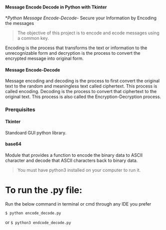 #### Message Encode Decode in Python with Tkinter
**Python Message Encode-Decode-*  Secure your Information by Encoding the messages

> The objective of this project is to encode and ecode messages using a common key.

Encoding is the process that transforms the text or information to the unrecognizable form and decryption is the process to convert the encrypted message into original form.

#### Message Encode-Decode

Message encoding and decoding is the process to first convert the original text to the random and meaningless text called ciphertext. This process is called encoding. Decoding is the process to convert that ciphertext to the original text. This process is also called the Encryption-Decryption process.

### Prerquisites

#### Tkinter
Standoard GUI python library.

#### base64 
Module that provides a function to encode the binary data to ASCII character and decode that ASCII characters back to binary data.


> You must have python3 installed on your computer to run it.

# To run the .py file:
Run the below command in terminal or cmd through any IDE you prefer

` $ python encode_decode.py `

or 
` $ python3 endcode_decode.py `
